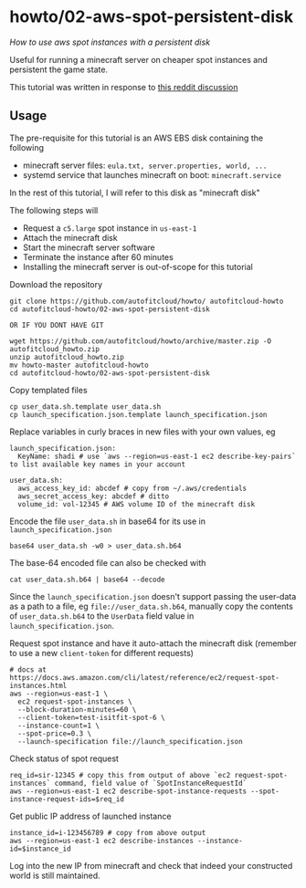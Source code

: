 # howto/02-aws-spot-persistent-disk

*How to use aws spot instances with a persistent disk*

Useful for running a minecraft server on cheaper spot instances and persistent the game state.

This tutorial was written in response to [this reddit discussion](https://www.reddit.com/r/aws/comments/dmmr1x/i_have_a_question_about_burstable_cpus_in_ec2/fg2x8ds/)


## Usage

The pre-requisite for this tutorial is an AWS EBS disk containing the following

- minecraft server files: `eula.txt, server.properties, world, ...`
- systemd service that launches minecraft on boot: `minecraft.service`


In the rest of this tutorial, I will refer to this disk as "minecraft disk"


The following steps will

- Request a `c5.large` spot instance in `us-east-1`
- Attach the minecraft disk
- Start the minecraft server software
- Terminate the instance after 60 minutes
- Installing the minecraft server is out-of-scope for this tutorial


Download the repository

```
git clone https://github.com/autofitcloud/howto/ autofitcloud-howto
cd autofitcloud-howto/02-aws-spot-persistent-disk

OR IF YOU DONT HAVE GIT

wget https://github.com/autofitcloud/howto/archive/master.zip -O autofitcloud_howto.zip
unzip autofitcloud_howto.zip
mv howto-master autofitcloud-howto
cd autofitcloud-howto/02-aws-spot-persistent-disk
```

Copy templated files

```
cp user_data.sh.template user_data.sh
cp launch_specification.json.template launch_specification.json
```

Replace variables in curly braces in new files with your own values, eg

```
launch_specification.json:
  KeyName: shadi # use `aws --region=us-east-1 ec2 describe-key-pairs` to list available key names in your account

user_data.sh:
  aws_access_key_id: abcdef # copy from ~/.aws/credentials
  aws_secret_access_key: abcdef # ditto
  volume_id: vol-12345 # AWS volume ID of the minecraft disk
```

Encode the file `user_data.sh` in base64 for its use in `launch_specification.json`

```
base64 user_data.sh -w0 > user_data.sh.b64
```

The base-64 encoded file can also be checked with

```
cat user_data.sh.b64 | base64 --decode
```

Since the `launch_specification.json` doesn't support passing the user-data as a path to a file, eg `file://user_data.sh.b64`,
manually copy the contents of `user_data.sh.b64` to the `UserData` field value in `launch_specification.json`.

Request spot instance and have it auto-attach the minecraft disk (remember to use a new `client-token` for different requests)

```
# docs at https://docs.aws.amazon.com/cli/latest/reference/ec2/request-spot-instances.html
aws --region=us-east-1 \
  ec2 request-spot-instances \
  --block-duration-minutes=60 \
  --client-token=test-isitfit-spot-6 \
  --instance-count=1 \
  --spot-price=0.3 \
  --launch-specification file://launch_specification.json
```

Check status of spot request

```
req_id=sir-12345 # copy this from output of above `ec2 request-spot-instances` command, field value of `SpotInstanceRequestId`
aws --region=us-east-1 ec2 describe-spot-instance-requests --spot-instance-request-ids=$req_id
```

Get public IP address of launched instance

```
instance_id=i-123456789 # copy from above output
aws --region=us-east-1 ec2 describe-instances --instance-id=$instance_id
```

Log into the new IP from minecraft and check that indeed your constructed world is still maintained.
